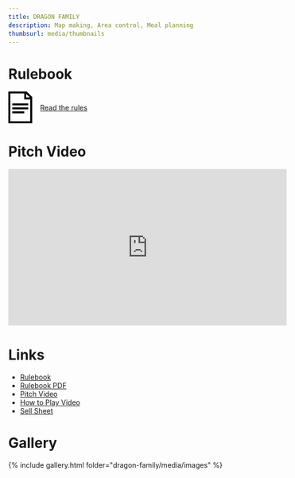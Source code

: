 ```yaml
---
title: DRAGON FAMILY
description: Map making, Area control, Meal planning
thumbsurl: media/thumbnails
---
```

<style type="text/css" rel="stylesheet">
a.rulebookLink {
    display: flex;
    align-items: center;
    margin-bottom: 2em;
}

a.rulebookLink img {
    max-height: 64px;
}

@media (prefers-color-scheme: dark) {
    a.rulebookLink img {
        filter: invert(1);
    }
}

iframe.embeddedVideo {
    width: 560px;
    height: 315px;
}

@media (max-width: 480px) {
    iframe.embeddedVideo {
        width: 100%;
        height: 270px;
    }
}
</style>
# Rulebook
<a class="rulebookLink" href="rules.html">
<img src="..\media\rulebook_icon.png">
Read the rules
</a>

# Pitch Video
<iframe class="embeddedVideo" src="https://www.youtube.com/watch?v=brpuqTsTv04" title="YouTube video player" frameborder="0" allow="accelerometer; autoplay; clipboard-write; encrypted-media; gyroscope; picture-in-picture" allowfullscreen></iframe>

# Links
- [Rulebook](rules.html)
- [Rulebook PDF](https://1drv.ms/b/s!AidSzKQj8MkEjsEX_9BN99cAJgFz4Q)
- [Pitch Video](https://www.youtube.com/watch?v=brpuqTsTv04)
- [How to Play Video](https://www.youtube.com/watch?v=hFT13tLox54)
- [Sell Sheet](https://1drv.ms/b/s!AidSzKQj8MkEjqlxogXgvnNiQ_4heA)

# Gallery
{% include gallery.html folder="dragon-family/media/images" %}